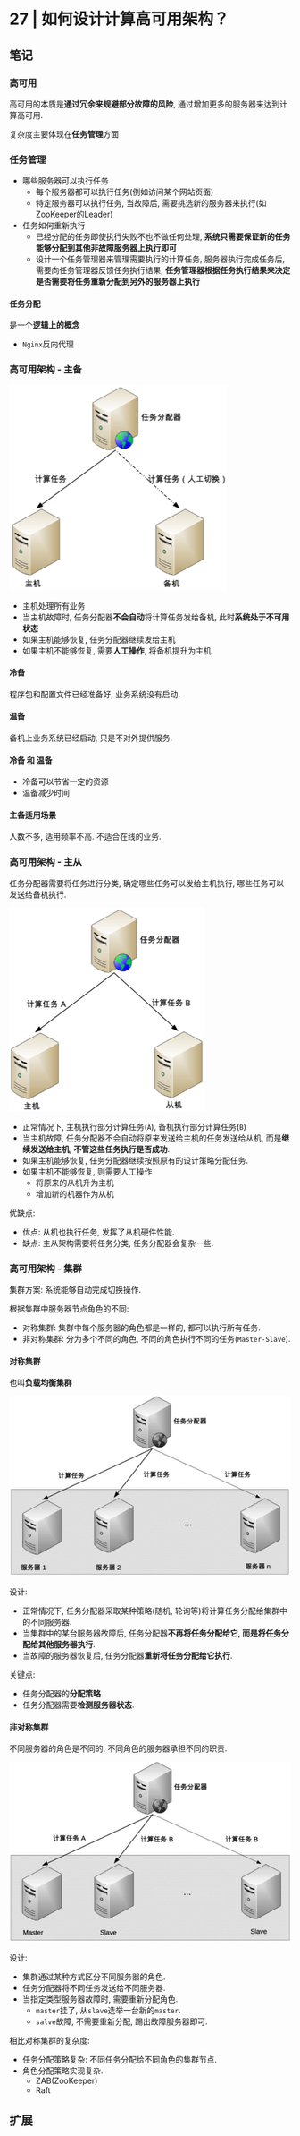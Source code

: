 # 27 | 如何设计计算高可用架构？

## 笔记

### 高可用

高可用的本质是**通过冗余来规避部分故障的风险**, 通过增加更多的服务器来达到计算高可用.

复杂度主要体现在**任务管理**方面

### 任务管理

* 哪些服务器可以执行任务
	* 每个服务器都可以执行任务(例如访问某个网站页面)
	* 特定服务器可以执行任务, 当故障后, 需要挑选新的服务器来执行(如ZooKeeper的Leader)
* 任务如何重新执行
	* 已经分配的任务即使执行失败不也不做任何处理, **系统只需要保证新的任务能够分配到其他非故障服务器上执行即可**
	* 设计一个任务管理器来管理需要执行的计算任务, 服务器执行完成任务后, 需要向任务管理器反馈任务执行结果, **任务管理器根据任务执行结果来决定是否需要将任务重新分配到另外的服务器上执行**

#### 任务分配

是一个**逻辑上的概念**

* `Nginx`反向代理

### 高可用架构 - 主备

![](./img/27_01.png)

* 主机处理所有业务
* 当主机故障时, 任务分配器**不会自动**将计算任务发给备机, 此时**系统处于不可用状态**
* 如果主机能够恢复, 任务分配器继续发给主机
* 如果主机不能够恢复, 需要**人工操作**, 将备机提升为主机

#### 冷备

程序包和配置文件已经准备好, 业务系统没有启动.

#### 温备

备机上业务系统已经启动, 只是不对外提供服务.

#### 冷备 和 温备

* 冷备可以节省一定的资源
* 温备减少时间

#### 主备适用场景

人数不多, 适用频率不高. 不适合在线的业务.

### 高可用架构 - 主从

任务分配器需要将任务进行分类, 确定哪些任务可以发给主机执行, 哪些任务可以发送给备机执行.

![](./img/27_02.png)

* 正常情况下, 主机执行部分计算任务(`A`), 备机执行部分计算任务(`B`)
* 当主机故障, 任务分配器不会自动将原来发送给主机的任务发送给从机, 而是**继续发送给主机, 不管这些任务执行是否成功**.
* 如果主机能够恢复, 任务分配器继续按照原有的设计策略分配任务.
* 如果主机不能够恢复, 则需要人工操作
	* 将原来的从机升为主机
	* 增加新的机器作为从机

优缺点:

* 优点: 从机也执行任务, 发挥了从机硬件性能.
* 缺点: 主从架构需要将任务分类, 任务分配器会复杂一些.

### 高可用架构 - 集群

集群方案: 系统能够自动完成切换操作.

根据集群中服务器节点角色的不同:

* 对称集群: 集群中每个服务器的角色都是一样的, 都可以执行所有任务.
* 非对称集群: 分为多个不同的角色, 不同的角色执行不同的任务(`Master-Slave`).

#### 对称集群

也叫**负载均衡集群**

![](./img/27_03.png)

设计:

* 正常情况下, 任务分配器采取某种策略(随机, 轮询等)将计算任务分配给集群中的不同服务器.
* 当集群中的某台服务器故障后, 任务分配器**不再将任务分配给它, 而是将任务分配给其他服务器执行**.
* 当故障的服务器恢复后, 任务分配器**重新将任务分配给它执行**.

关键点:

* 任务分配器的**分配策略**.
* 任务分配器需要**检测服务器状态**.

#### 非对称集群

不同服务器的角色是不同的, 不同角色的服务器承担不同的职责.

![](./img/27_04.png)

设计:

* 集群通过某种方式区分不同服务器的角色.
* 任务分配器将不同任务发送给不同服务器.
* 当指定类型服务器故障时, 需要重新分配角色.
	* `master`挂了, 从`slave`选举一台新的`master`.
	* `salve`故障, 不需要重新分配, 踢出故障服务器即可.

相比对称集群的复杂度:

* 任务分配策略复杂: 不同任务分配给不同角色的集群节点.
* 角色分配策略实现复杂.
	* ZAB(ZooKeeper)
	* Raft

## 扩展
